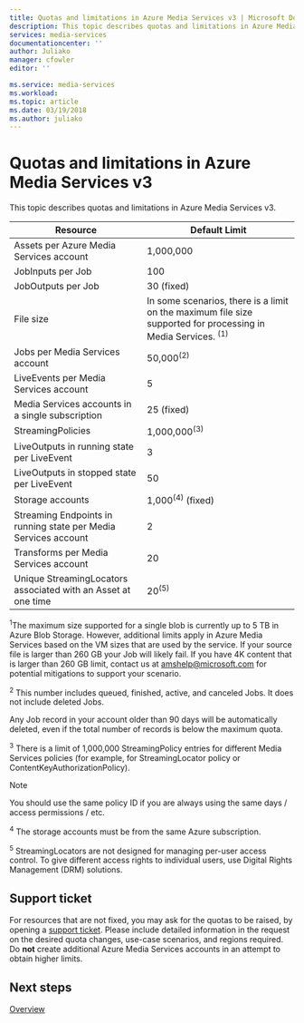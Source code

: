 ```yaml
---
title: Quotas and limitations in Azure Media Services v3 | Microsoft Docs
description: This topic describes quotas and limitations in Azure Media Services v3
services: media-services
documentationcenter: ''
author: Juliako
manager: cfowler
editor: ''

ms.service: media-services
ms.workload: 
ms.topic: article
ms.date: 03/19/2018
ms.author: juliako
---
```


# Quotas and limitations in Azure Media Services v3

This topic describes quotas and limitations in Azure Media Services v3.

| Resource | Default Limit | 
| --- | --- | 
| Assets per Azure Media Services account | 1,000,000|
| JobInputs per Job | 100 |
| JobOutputs per Job | 30 (fixed) |
| File size| In some scenarios, there is a limit on the maximum file size supported for processing in Media Services. <sup>(1)</sup> |
| Jobs per Media Services account | 50,000<sup>(2)</sup> |
| LiveEvents per Media Services account |5|
| Media Services accounts in a single subscription | 25 (fixed) |
| StreamingPolicies | 1,000,000<sup>(3)</sup> |
| LiveOutputs in running state per LiveEvent |3|
| LiveOutputs in stopped state per LiveEvent |50|
| Storage accounts | 1,000<sup>(4)</sup> (fixed) |
| Streaming Endpoints in running state per Media Services account|2|
| Transforms per Media Services account | 20 |
| Unique StreamingLocators associated with an Asset at one time | 20<sup>(5)</sup> |
  
<sup>1</sup>The maximum size supported for a single blob is currently up to 5 TB in Azure Blob Storage. However, additional limits apply in Azure Media Services based on the VM sizes that are used by the service. If your source file is larger than 260 GB your Job will likely fail. If you have 4K content that is larger than 260 GB limit, contact us at amshelp@microsoft.com for potential mitigations to support your scenario.

<sup>2</sup> This number includes queued, finished, active, and canceled Jobs. It does not include deleted Jobs. 

Any Job record in your account older than 90 days will be automatically deleted, even if the total number of records is below the maximum quota. 

<sup>3</sup> There is a limit of 1,000,000 StreamingPolicy entries for different Media Services policies (for example, for StreamingLocator policy or ContentKeyAuthorizationPolicy). 

>[!NOTE]
> You should use the same policy ID if you are always using the same days / access permissions / etc. 

<sup>4</sup> The storage accounts must be from the same Azure subscription.

<sup>5</sup> StreamingLocators are not designed for managing per-user access control. To give different access rights to individual users, use Digital Rights Management (DRM) solutions.

## Support ticket

For resources that are not fixed, you may ask for the quotas to be raised, by opening a [support ticket](https://portal.azure.com/#blade/Microsoft_Azure_Support/HelpAndSupportBlade/newsupportrequest). Please include detailed information in the request on the desired quota changes, use-case scenarios, and regions required. <br/>Do **not** create additional Azure Media Services accounts in an attempt to obtain higher limits.

## Next steps

[Overview](media-services-overview.md)
